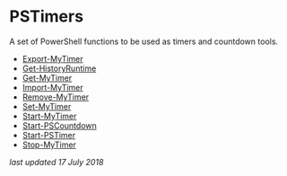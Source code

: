 # PSTimers #

A set of PowerShell functions to be used as timers and countdown tools.

* [Export-MyTimer](docs/Export-MyTimer.md)
* [Get-HistoryRuntime](docs/Get-HistoryRuntime.md)
* [Get-MyTimer](docs/Get-MyTimer.md)
* [Import-MyTimer](docs/Import-MyTimer.md)
* [Remove-MyTimer](docs/Remove-MyTimer.md)
* [Set-MyTimer](docs/Set-MyTimer.md)
* [Start-MyTimer](docs/Start-MyTimer.md)
* [Start-PSCountdown](docs/Start-PSCountdown.md)
* [Start-PSTimer](docs/Start-PSTimer.md)
* [Stop-MyTimer](docs/Stop-MyTimer.md)

_last updated 17 July 2018_
